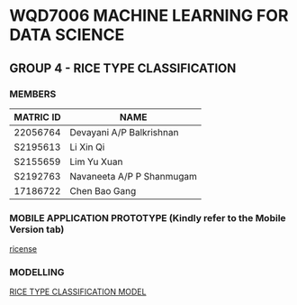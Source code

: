 # WQD7006  MACHINE LEARNING FOR DATA SCIENCE

## GROUP 4 - RICE TYPE CLASSIFICATION

### MEMBERS

| **MATRIC ID** | **NAME**                  |
| ------------- | ------------------------- |
| 22056764      | Devayani A/P Balkrishnan  |
| S2195613      | Li Xin Qi                 |
| S2155659      | Lim Yu Xuan               |
| S2192763      | Navaneeta A/P P Shanmugam |
| 17186722      | Chen Bao Gang             |

### MOBILE APPLICATION PROTOTYPE (Kindly refer to the Mobile Version tab)

[ricense](https://wix.to/csnr679?)

### MODELLING

[RICE TYPE CLASSIFICATION MODEL](https://github.com/cbaogang/RICE-TYPE-CLASSIFICATION/blob/main/WQD7006%20GROUP%204.ipynb)
